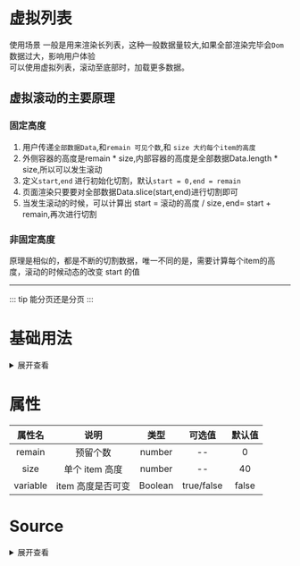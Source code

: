 # 虚拟列表
使用场景 一般是用来渲染长列表，这种一般数据量较大,如果全部渲染完毕会`Dom`数据过大，影响用户体验  
可以使用虚拟列表，滚动至底部时，加载更多数据。
##  虚拟滚动的主要原理 
### 固定高度
1. 用户传递`全部数据Data`,和`remain 可见个数`,和 `size 大约每个item的高度`
2. 外侧容器的高度是<red>remain * size</red>,内部容器的高度是<red>全部数据Data.length * size</red>,所以可以发生滚动
3. 定义`start`,`end` 进行初始化切割，默认`start = 0,end = remain`
4. 页面渲染只要要对<red>全部数据Data.slice(start,end)</red>进行切割即可
5. 当发生滚动的时候，可以计算出<red> start = 滚动的高度 / size`,`end= start + remain</red>,再次进行切割
### 非固定高度
   原理是相似的，都是不断的<red >切割数据</red>，唯一不同的是，需要计算每个item的高度，滚动的时候动态的改变
   start 的值
   

----
::: tip
  能分页还是分页
:::
>

# 基础用法
>
>  

<virtualList></virtualList>

<script  setup>
  import virtualList from "../../../src/components/virtual/index.vue" 
</script>


<details>

<summary>展开查看</summary>

```vue
<template>
 <VirtualList :items="items" :remain="remain" :size="size" :variable="true">
  <template v-slot="{item}">
  <!-- 用户自己item -->
    <UserItem :item="item" />
  </template>
 </VirtualList>
</template>

<script>
import { ref } from 'vue';
import UserItem from "./userItem.vue"
import VirtualList from "./VirtualList.vue"

interface Item {
  id: number,
  value: number
}

const items: Item[] = []

for (let i = 0; i <script 100; i++) {
  items.push({ id: i, value: Math.random() * i })
}

// 可见个数
const remain = ref(8)
//单个 高度
const size = ref(40)

// 每个item 的高度是否一样
const variable = ref(true)
</script>
```
</details>
				
# 属性
|  属性名  |       说明        |  类型   |   可选值   | 默认值 |
| :------: | :---------------: | :-----: | :--------: | :----: |
|  remain  |     预留个数      | number  |     --     |   0    |
|   size   |  单个 item 高度   | number  |     --     |   40   |
| variable | item 高度是否可变 | Boolean | true/false | false  |

# Source

<details>

<summary>展开查看</summary>

```vue
<template>
  <!-- 视口 -->
  <div class="viewport" ref="viewport" @scroll="handleScroll">
    <!-- 滚动条 -->
    <div class="scroll-bar" ref="scrollBar"></div>
    <!-- 真实位置 -->
    <div class="scroll-list" :style="{top:offset+'px'}">
      <div v-for="(item,index) in visiableData" :index="item.id" :vid="item.id" ref="itemsRefNode">
        <slot :item="item" />
      </div>
    </div>
  </div>
</template>

<script setup lang="ts">
import { computed, nextTick, onMounted, onUpdated, PropType, reactive, ref } from 'vue';
import { Item } from './index.vue';

const props = defineProps({
  items: {
    type: Array as PropType<Item[]>,
    default: () => []
  },
  // 每一个 item 的高度
  size: {
    type: Number,
    default: 40
  },
  // 预留item个数
  remain: {
    type: Number,
    default: 0
  },
  // 是否高度可变
  variable: {
    type: Boolean,
    default: false
  }
})
const start = ref(0)
const end = ref(props.remain)
const offset = ref(0)


const visiableData = computed(() => {
  // 增大预留面积
  // 把 start 值 往前 提
  // end 值往后移动
  let _start = start.value - prevCount.value
  let _end = end.value + nextCount.value

  // return this.items.slice(this.start,this.end)
  return props.items.slice(_start, _end)
})

/**
 * @description 前景预留
 */
const prevCount = computed(() => {
  return Math.min(start.value, props.remain)
})


/**
 * @description 尾部预留
 * @description 如果 传入 的 items 的数量小于 要 预留(remain)的个数，使用 预留个数
 */
const nextCount = computed(() => {
  return Math.min(end.value, props.items.length - end.value)
})

const itemsRefNode = ref<HTMLDivElement[] | null>(null)
const scrollBar = ref<HTMLDivElement | null>(null)

let positions = reactive<any[]>([])

onUpdated(() => {
  nextTick(() => {
    let nodes = itemsRefNode.value

    nodes && nodes?.forEach((node) => {
      let { height } = node.getBoundingClientRect()
      let id = + (node.getAttribute("vid") ?? 0) - 0;

      let oldHeight = positions[id].height;
      let val = oldHeight - height
      if (val) {
        positions[id].height = height
        positions[id].bottom = positions[id].bottom - val // 顶部增加了
        // 后面所有人都需要增加高度
        for (let i = id + 1; i < positions.length; i++) {
          positions[i].top = positions[i - 1].bottom
          positions[i].bottom = positions[i].bottom - val
        }
      }
    })
    scrollBar.value!.style.height = positions[positions.length - 1].bottom + 'px'
  })
})

const getIndex = (value: number) => {

  let start = 0, end = positions.length - 1, temp: null | number = null;

/** 
 * @description 二分法比遍历循环更加高效
 */
  while (start < end) {

    let middleIndex = parseInt(String((start + end) / 2))

    let middleValue = positions[middleIndex].bottom
    if (middleValue == value) {
      return middleIndex
    } else if (middleValue < value) {
      start = middleIndex + 1
    } else {
      /**    
       *  @examle [1,2,5,6,10,20,50] value = 40 ,返回 50 
       *  
       */
      if (temp == null || temp > middleIndex) {
        temp = middleIndex  // 找到范围
      }
      end = middleIndex - 1
    }
  }
  return temp
}

const viewport = ref<HTMLDivElement | null>(null)

const handleScroll = () => {
  let scrollTop = viewport.value!.scrollTop;
  
  if (props.variable) {
    // 滚动的距离，计算需要从哪个 item 开始
    start.value = getIndex(scrollTop) || 0

    end.value = start.value + props.remain;

    offset.value = positions[start.value - prevCount.value] ? positions[start.value - prevCount.value].top : 0;

  } else {

    /**
     * @description 如果不是 变化的高度，开始的 高度
     */
    start.value = Math.floor(scrollTop / props.size)
    end.value = start.value + props.remain;
    // 需要把预留出来的偏移量 减去
    // 因为滚动的时候 start 提前了，会有一段时间重复数据
    offset.value = start.value * props.size - prevCount.value * props.size;
  }
}

const cacheList = () => {
  // 先暂时记录一个 缓存高度数组列表
  positions = props.items.map((item, index) => ({
    height: props.size,
    top: index * props.size,
    bottom: (index + 1) * props.size
  }))
}


onMounted(() => {
  // 视口高度 是  视口的items 个数 * 每一个的高度  大约值
  viewport.value!.style.height = props.remain * props.size + 'px'

  // 设置滚动条的高度，高度，这样才能滚动
  scrollBar.value!.style.height = props.items.length * props.size + 'px'
  cacheList()
})

</script>
<style lang="scss">
.viewport {
  overflow-y: scroll;
  position: relative;
}

.scroll-list {
  position: absolute;
  top: 0;
  width: 100%;
}
</style>
```


</details>






